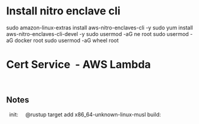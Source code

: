 

# Install nitro enclave cli
sudo amazon-linux-extras install aws-nitro-enclaves-cli -y
sudo yum install aws-nitro-enclaves-cli-devel -y
sudo usermod -aG ne root
sudo usermod -aG docker root
sudo usermod -aG wheel root


# Cert Service  - AWS Lambda
 
## Notes
 
init:
    @rustup target add x86_64-unknown-linux-musl
build:
 
